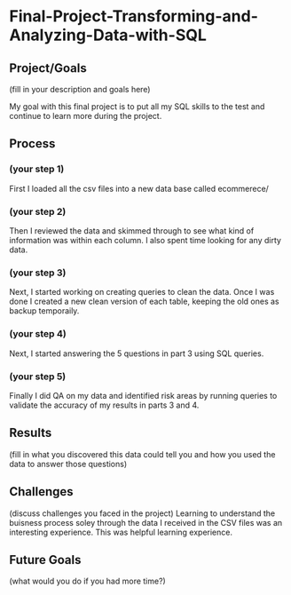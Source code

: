 # Final-Project-Transforming-and-Analyzing-Data-with-SQL

## Project/Goals
(fill in your description and goals here)

My goal with this final project is to put all my SQL skills to the test and continue to learn more during the project.

## Process
### (your step 1)
First I loaded all the csv files into a new data base called ecommerece/
### (your step 2)
Then I reviewed the data and skimmed through to see what kind of information was within each column. I also spent time looking for any dirty data.
### (your step 3)
Next, I started working on creating queries to clean the data. Once I was done I created a new clean version of each table, keeping the old ones as backup temporaily.
### (your step 4)
Next, I started answering the 5 questions in part 3 using SQL queries.
### (your step 5)
Finally I did QA on my data and identified risk areas by running queries to validate the accuracy of my results in parts 3 and 4.
## Results
(fill in what you discovered this data could tell you and how you used the data to answer those questions)

## Challenges 
(discuss challenges you faced in the project)
Learning to understand the buisness process soley through the data I received in the CSV files was an interesting experience. This was helpful learning experience.
## Future Goals
(what would you do if you had more time?)
